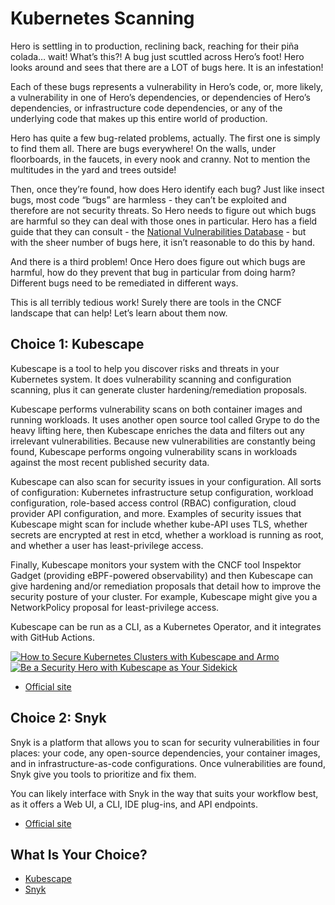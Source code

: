 # Kubernetes Scanning

Hero is settling in to production, reclining back, reaching for their piña colada… wait! What’s this?! A bug just scuttled across Hero’s foot! Hero looks around and sees that there are a LOT of bugs here. It is an infestation!

Each of these bugs represents a vulnerability in Hero’s code, or, more likely, a vulnerability in one of Hero’s dependencies, or dependencies of Hero’s dependencies, or infrastructure code dependencies, or any of the underlying code that makes up this entire world of production.

Hero has quite a few bug-related problems, actually. The first one is simply to find them all. There are bugs everywhere! On the walls, under floorboards, in the faucets, in every nook and cranny. Not to mention the multitudes in the yard and trees outside!

Then, once they’re found, how does Hero identify each bug? Just like insect bugs, most code “bugs” are harmless - they can’t be exploited and therefore are not security threats. So Hero needs to figure out which bugs are harmful so they can deal with those ones in particular. Hero has a field guide that they can consult - the [National Vulnerabilities Database](https://nvd.nist.gov/vuln) - but with the sheer number of bugs here, it isn’t reasonable to do this by hand. 

And there is a third problem! Once Hero does figure out which bugs are harmful, how do they prevent that bug in particular from doing harm? Different bugs need to be remediated in different ways. 

This is all terribly tedious work! Surely there are tools in the CNCF landscape that can help! Let’s learn about them now. 

## Choice 1: Kubescape

Kubescape is a tool to help you discover risks and threats in your Kubernetes system. It does vulnerability scanning and configuration scanning, plus it can generate cluster hardening/remediation proposals. 

Kubescape performs vulnerability scans on both container images and running workloads. It uses another open source tool called Grype to do the heavy lifting here, then Kubescape enriches the data and filters out any irrelevant vulnerabilities. Because new vulnerabilities are constantly being found, Kubescape performs ongoing vulnerability scans in workloads against the most recent published security data. 

Kubescape can also scan for security issues in your configuration. All sorts of configuration: Kubernetes infrastructure setup configuration, workload configuration, role-based access control (RBAC) configuration, cloud provider API configuration, and more. Examples of security issues that Kubescape might scan for include whether kube-API uses TLS, whether secrets are encrypted at rest in etcd, whether a workload is running as root, and whether a user has least-privilege access.

Finally, Kubescape monitors your system with the CNCF tool Inspektor Gadget (providing eBPF-powered observability) and then Kubescape can give hardening and/or remediation proposals that detail how to improve the security posture of your cluster. For example, Kubescape might give you a NetworkPolicy proposal for least-privilege access.

Kubescape can be run as a CLI, as a Kubernetes Operator, and it integrates with GitHub Actions.



[![How to Secure Kubernetes Clusters with Kubescape and Armo](https://img.youtube.com/vi/ZATGiDIDBQk/0.jpg)](https://youtu.be/ZATGiDIDBQk)
[![Be a Security Hero with Kubescape as Your Sidekick](https://img.youtube.com/vi/LWmKabIerOQ/0.jpg)](https://youtu.be/LWmKabIerOQ)
* [Official site](https://kubescape.io)

## Choice 2: Snyk

Snyk is a platform that allows you to scan for security vulnerabilities in four places: your code, any open-source dependencies, your container images, and in infrastructure-as-code configurations. Once vulnerabilities are found, Snyk give you tools to prioritize and fix them. 

You can likely interface with Snyk in the way that suits your workflow best, as it offers a Web UI, a CLI, IDE plug-ins, and API endpoints.

* [Official site](https://snyk.io/)

## What Is Your Choice?

* [Kubescape](kubescape.md)
* [Snyk](snyk.md)